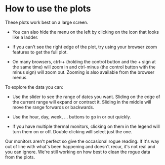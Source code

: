 # How to use the plots



These plots work best on a large screen.  

- You can also hide the menu on the left by clicking on the icon that looks like a ladder.

- If you can't see the right edge of the plot, try using your browser zoom features to get the full plot.  

- On many browsers, ctrl-+ (holding the control button and the + sign at the same time) will zoom in and ctrl-minus (the control button with the minus sign) will zoom out.  Zooming is also available from the browser menus.  

To explore the data you can:

- Use the slider to see the range of dates you want. Sliding on the edge of the current range will expand or contract it. Sliding in the middle will move the range forwards or backwards.

- Use the hour, day, week, ... buttons to go in or out quickly.

- If you have multiple thermal monitors, clicking on them in the legend will turn them on or off.  Double clicking will select just the one.     

Our monitors aren't perfect so give the occasional rogue reading.  If it's way out of line with what's been happening and doesn't recur, it's not real and you can ignore.  We're still working on how best to clean the rogue data from the plots.

